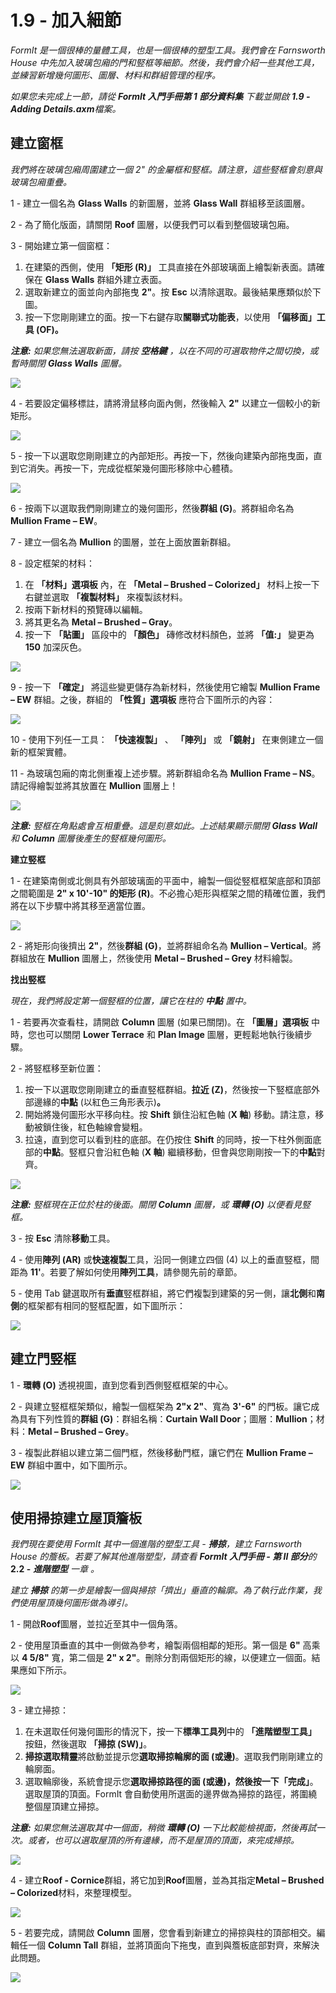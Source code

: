 # 1.9 - 加入細節

_FormIt 是一個很棒的量體工具，也是一個很棒的塑型工具。我們會在 Farnsworth House 中先加入玻璃包廂的門和竪框等細節。然後，我們會介紹一些其他工具，並練習新增幾何圖形、圖層、材料和群組管理的程序。_

_如果您未完成上一節，請從_ _**FormIt 入門手冊第 1 部分資料集**_ _下載並開啟_ _**1.9 - Adding Details.axm**檔案。_

## **建立窗框**

_我們將在玻璃包廂周圍建立一個 2" 的金屬框和竪框。請注意，這些竪框會刻意與玻璃包廂重疊。_

1 - 建立一個名為 **Glass Walls** 的新圖層，並將 **Glass Wall** 群組移至該圖層。

2 - 為了簡化版面，請關閉 **Roof** 圖層，以便我們可以看到整個玻璃包廂。

3 - 開始建立第一個窗框：

1. 在建築的西側，使用 **「矩形 (R)」** 工具直接在外部玻璃面上繪製新表面。請確保在 **Glass Walls** 群組外建立表面。
2. 選取新建立的面並向內部拖曳 **2"**。按 **Esc** 以清除選取。最後結果應類似於下圖。
3. 按一下您剛剛建立的面。按一下右鍵存取**關聯式功能表**，以使用 **「偏移面」工具 (OF)。**

_**注意:**_ _如果您無法選取新面，請按_ _**空格鍵**_ _，以在不同的可選取物件之間切換，或暫時關閉_ _**Glass Walls**_ _圖層。_

![](../../.gitbook/assets/0.jpeg)

4 - 若要設定偏移標註，請將滑鼠移向面內側，然後輸入 **2"** 以建立一個較小的新矩形。

![](<../../.gitbook/assets/1 (9).png>)

5 - 按一下以選取您剛剛建立的內部矩形。再按一下，然後向建築內部拖曳面，直到它消失。再按一下，完成從框架幾何圖形移除中心體積。

![](<../../.gitbook/assets/2 (21).png>)

6 - 按兩下以選取我們剛剛建立的幾何圖形，然後**群組 (G)**。將群組命名為 **Mullion Frame – EW**​。

7 - 建立一個名為 **Mullion** 的圖層，並在上面放置新群組。

8 - 設定框架的材料：

1. 在 **「材料」選項板** 內，在 **「Metal – Brushed – Colorized」** 材料上按一下右鍵並選取 **「複製材料」** 來複製該材料。
2. 按兩下新材料的預覽磚以編輯。
3. 將其更名為 **Metal – Brushed – Gray**。
4. 按一下 **「貼圖」** 區段中的 **「顏色」** 磚修改材料顏色，並將 **「值:」** 變更為 **150** 加深灰色。

![](<../../.gitbook/assets/3 (4).png>)

9 - 按一下 **「確定」** 將這些變更儲存為新材料，然後使用它繪製 **Mullion Frame – EW** 群組。之後，群組的 **「性質」選項板** 應符合下圖所示的內容：

![](<../../.gitbook/assets/4 (2).jpeg>)

10 - 使用下列任一工具： **「快速複製」** 、 **「陣列」** 或 **「鏡射」** 在東側建立一個新的框架實體。

11 - 為玻璃包廂的南北側重複上述步驟。將新群組命名為 **Mullion Frame – NS**。請記得繪製並將其放置在 **Mullion** 圖層上！

![](<../../.gitbook/assets/5 (16) (1).png>)

_**注意:**_ _竪框在角點處會互相重疊。這是刻意如此。上述結果顯示關閉_ _**Glass Wall**_ _和_ _**Column**_ _圖層後產生的竪框幾何圖形。_

**建立竪框**

1 - 在建築南側或北側具有外部玻璃面的平面中，繪製一個從竪框框架底部和頂部之間範圍是 **2" x 10'-10" 的矩形 (R)**。不必擔心矩形與框架之間的精確位置，我們將在以下步驟中將其移至適當位置。

![](<../../.gitbook/assets/6 (11).png>)

2 - 將矩形向後擠出 **2"**，然後**群組 (G)**，並將群組命名為 **Mullion – Vertical**。將群組放在 **Mullion** 圖層上，然後使用 **Metal – Brushed – Grey** 材料繪製。

**找出竪框**

_現在，我們將設定第一個竪框的位置，讓它在柱的_ _**中點**_ _置中。_

1 - 若要再次查看柱，請開啟 **Column** 圖層 (如果已關閉)。在 **「圖層」選項板** 中時，您也可以關閉 **Lower Terrace** 和 **Plan Image** 圖層，更輕鬆地執行後續步驟。

2 - 將竪框移至新位置：

1. 按一下以選取您剛剛建立的垂直竪框群組。**拉近 (Z)**，然後按一下竪框底部外部邊緣的**中點** (以紅色三角形表示)**。**
2. 開始將幾何圖形水平移向柱。按 **Shift** 鎖住沿紅色軸 (**X 軸**) 移動。請注意，移動被鎖住後，紅色軸線會變粗。
3. 拉遠，直到您可以看到柱的底部。在仍按住 **Shift** 的同時，按一下柱外側面底部的**中點**。竪框只會沿紅色軸 (**X 軸**) 繼續移動，但會與您剛剛按一下的**中點**對齊。

![](<../../.gitbook/assets/7 (1) (1).jpeg>)

_**注意:**_ _竪框現在正位於柱的後面。關閉_ _**Column**_ _圖層，或_ _**環轉 (O)**_ _以便看見竪框。_

3 - 按 **Esc** 清除**移動**工具。

4 - 使用**陣列 (AR)** 或**快速複製**工具，沿同一側建立四個 (4) 以上的垂直竪框，間距為 **11'**。若要了解如何使用**陣列工具**，請參閱先前的章節。

5 - 使用 Tab 鍵選取所有**垂直**竪框群組，將它們複製到建築的另一側，讓**北側**和**南側**的框架都有相同的竪框配置，如下圖所示：

![](<../../.gitbook/assets/8 (6).png>)

## **建立門竪框**

1 - **環轉 (O)** 透視視圖，直到您看到西側竪框框架的中心。

2 - 與建立竪框框架類似，繪製一個框架為 **2"x 2"**、寬為 **3'-6"** 的門板。讓它成為具有下列性質的**群組 (G)**：群組名稱：**Curtain Wall Door**；圖層：**Mullion**；材料：**Metal – Brushed – Grey**。

3 - 複製此群組以建立第二個門框，然後移動門框，讓它們在 **Mullion Frame – EW** 群組中置中，如下圖所示。

![](../../.gitbook/assets/9.jpeg)

## **使用掃掠建立屋頂簷板**

_我們現在要使用 FormIt 其中一個進階的塑型工具 -_ _**掃掠**，建立 Farnsworth House 的簷板。若要了解其他進階塑型，請查看_ _**FormIt 入門手冊 - 第 II 部分**的_ **2.2 -** _**進階塑型** 一章_ _。_

_建立_ _**掃掠**_ _的第一步是繪製一個與掃掠「擠出」垂直的輪廓。為了執行此作業，我們使用屋頂幾何圖形做為導引。_

1 - 開啟**Roof**圖層，並拉近至其中一個角落。

2 - 使用屋頂垂直的其中一側做為參考，繪製兩個相鄰的矩形。第一個是 **6"** 高乘以 **4 5/8"** 寬，第二個是 **2" x 2"**。刪除分割兩個矩形的線，以便建立一個面。結果應如下所示。

![](<../../.gitbook/assets/10 (1).jpeg>)

3 - 建立掃掠：

1. 在未選取任何幾何圖形的情況下，按一下**標準工具列**中的 **「進階塑型工具」** 按鈕，然後選取 **「掃掠 (SW)」**。
2. **掃掠選取精靈**將啟動並提示您**選取掃掠輪廓的面 (或邊)**。選取我們剛剛建立的輪廓面。
3. 選取輪廓後，系統會提示您**選取掃掠路徑的面 (或邊)，然後按一下「完成」**。選取屋頂的頂面。FormIt 會自動使用所選面的邊界做為掃掠的路徑，將圍繞整個屋頂建立掃掠。

_**注意:**_ _如果您無法選取其中一個面，稍微_ _**環轉 (O)**_ _一下比較能檢視面，然後再試一次。或者，也可以選取屋頂的所有邊緣，而不是屋頂的頂面，來完成掃掠。_

![](<../../.gitbook/assets/11 (2).png>)

4 - 建立**Roof - Cornice**群組，將它加到**Roof**圖層，並為其指定**Metal – Brushed – Colorized**材料，來整理模型。

![](<../../.gitbook/assets/12 (1).png>)

5 - 若要完成，請開啟 **Column** 圖層，您會看到新建立的掃掠與柱的頂部相交。編輯任一個 **Column Tall** 群組，並將頂面向下拖曳，直到與簷板底部對齊，來解決此問題。

![](<../../.gitbook/assets/13 (5).png>)
